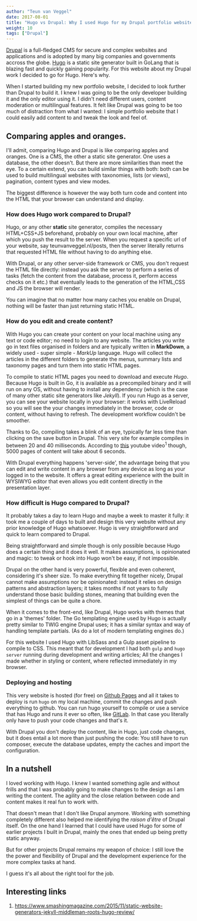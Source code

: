 ```yaml
---
author: "Teun van Veggel"
date: 2017-08-01
title: "Hugo vs Drupal: Why I used Hugo for my Drupal portfolio website."
weight: 10
tags: ["Drupal"]
---
```


<a href="https://www.drupal.org">Drupal</a> is a full-fledged CMS for secure and complex websites and applications and is adopted by many big companies and governments accross the globe. <a href="https://www.gohugo.io" target="_blank">Hugo</a> is a static site generator built in GoLang that is blazing fast and quickly gaining popularity. For this website about my Drupal work I decided to go for Hugo. Here's why.

<!--more-->

When I started building my new portfolio website, I decided to look further than Drupal to build it. I knew I was going to be the only developer building it and the only editor using it. I didn't need different users, content moderation or multilingual features. It felt like Drupal was going to be too much of distraction from what I wanted: I simple portfolio website that I could easily add content to and tweak the look and feel of.

## Comparing apples and oranges.

I'll admit, comparing Hugo and Drupal is like comparing apples and oranges. One is a CMS, the other a static site generator. One uses a database, the other doesn't. But there are more similarities than meet the eye. To a certain extend, you can build similar things with both: both can be used to build multilingual websites with taxonomies, lists (or views), pagination, content types and view modes.
 
The biggest difference is however the way both turn code and content into the HTML that your browser can understand and display.

### How does Hugo work compared to Drupal?

Hugo, or any other **static** site generator, compiles the necessary HTML+CSS+JS beforehand, probably on your own local machine, after which you push the result to the server. When you request a specific url of your website, say teunvanveggel.nl/posts, then the server literally returns that requested HTML file without having to do anything else. 

With Drupal, or any other server-side framework or CMS, you don't request the HTML file directly: instead you ask the server to perform a series of tasks (fetch the content from the database, process it, perform access checks on it etc.) that eventually leads to the generation of the HTML,CSS and JS the browser will render.

You can imagine that no matter how many caches you enable on Drupal, nothing will be faster than just returning static HTML.

### How do you edit and create content?
 
With Hugo you can create your content on your local machine using any text or code editor; no need to login to any website. The articles you write go in text files organised in folders and are typically written in **MarkDown**, a widely used - super simple - *MarkUp* language. Hugo will collect the articles in the different folders to generate the menus, summary lists and taxonomy pages and turn them into static HTML pages.

To compile to static HTML pages you need to download and execute *Hugo*. Because Hugo is built in Go, it is available as a precompiled binary and it will run on any OS, without having to install any dependency (which is the case of many other static site generators like *Jekyll*). If you run Hugo as a server, you can see your website locally in your browser: it works with LiveReload so you will see the your changes immediately in the browser, code or content, without having to refresh. The development workflow couldn't be smoother.

Thanks to Go, compiling takes a blink of an eye, typically far less time than clicking on the save button in Drupal. This very site for example compiles in between 20 and 40 milliseconds. According to <a href="https://www.youtube.com/watch?v=CdiDYZ51a2o" target="_blank">this</a> youtube video<sup>1</sup> though, 5000 pages of content will take about 6 seconds.

With Drupal everything happens 'server-side', the advantage being that you can edit and write content in any browser from any device as long as your logged in to the website. It offers a great editing experience with the built in WYSIWYG editor that even allows you edit content directly in the presentation layer.

### How difficult is Hugo compared to Drupal?

It probably takes a day to learn Hugo and maybe a week to master it fully: it took me a couple of days to built and design this very website without any prior knowledge of Hugo whatsoever. Hugo is very straightforward and quick to learn compared to Drupal.

Being straightforward and simple though is only possible because Hugo does a certain thing and it does it well. It makes assumptions, is opinionated and magic: to tweak or hook into Hugo won't be easy, if not impossible. 
 
Drupal on the other hand is very powerful, flexible and even coherent, considering it's sheer size. To make everything fit together nicely, Drupal cannot make assumptions nor be opinionated: instead it relies on design patterns and abstraction layers; it takes months if not years to fully understand those basic building stones, meaning that building even the simplest of things can be quite a chore.

When it comes to the front-end, like Drupal, Hugo works with themes that go in a 'themes' folder. The Go templating engine used by Hugo is actually pretty similar to TWIG engine Drupal uses; it has a similar syntax and way of handling template partials. (As do a lot of modern templating engines do.)

For this website I used Hugo with LibSass and a Gulp asset pipeline to compile to CSS. This meant that for development I had both ```gulp``` and ```hugo server``` running during development and writing articles; All the changes I made whether in styling or content, where reflected immediately in my browser.

### Deploying and hosting

This very website is hosted (for free) on <a href="https://pages.github.io" target="_blank">Github Pages</a> and all it takes to deploy is run ```hugo``` on my local machine, commit the changes and push everything to github. You can run hugo yourself to compile or use a service that has Hugo and runs it ever so often, like <a href="https://about.gitlab.com/" target="_blank">GitLab</a>. In that case you literally only have to push your code changes and that's it.

With Drupal you don't deploy the content, like in Hugo, just code changes, but it does entail a lot more than just pushing the code: You still have to run composer, execute the database updates, empty the caches and import the configuration.

## In a nutshell

I loved working with Hugo. I knew I wanted something agile and without frills and that I was probably going to make changes to the design as I am writing the content. The agility and the close relation between code and content makes it real fun to work with.

That doesn't mean that I don't like Drupal anymore. Working with something completely different also helped me identifying the *raison d'être* of Drupal itself. On the one hand I learned that I could have used Hugo for some of earlier projects I built in Drupal, mainly the ones that ended up being pretty static anyway.

But for other projects Drupal remains my weapon of choice: I still love the the power and flexibility of Drupal and the development experience for the more complex tasks at hand. 

I guess it's all about the right tool for the job.

## Interesting links
1. https://www.smashingmagazine.com/2015/11/static-website-generators-jekyll-middleman-roots-hugo-review/



